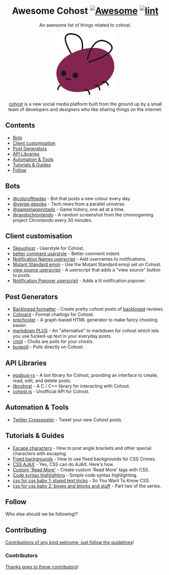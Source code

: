 <!--lint disable awesome-git-repo-age-->
<div align="center">

<!-- title -->

# Awesome Cohost [![Awesome](https://awesome.re/badge.svg)](https://awesome.re) [![lint](https://github.com/ineffyble/awesome-cohost/actions/workflows/lint.yaml/badge.svg)](https://github.com/ineffyble/awesome-cohost/actions/workflows/lint.yaml)

<!-- subtitle -->

An awesome list of things related to cohost.

<!-- image -->

<img src="eggbug.svg" height="200" />

<!-- description -->

[cohost](https://cohost.org) is a new social media platform built from the ground up by a small team of developers and designers who like sharing things on the internet.

</div>

<!-- TOC -->

## Contents

- [Bots](#bots)
- [Client customisation](#client-customisation)
- [Post Generators](#post-generators)
- [API Libraries](#api-libraries)
- [Automation & Tools](#automation--tools)
- [Tutorials & Guides](#tutorials--guides)
- [Follow](#follow)

<!-- CONTENT -->

## Bots
- [@coloroftheday](https://cohost.org/coloroftheday) - Bot that posts a new colour every day.
- [@verge-ebooks](https://cohost.org/verge-ebooks) - Tech news from a parallel universe.
- [@gamemagprintads](https://cohost.org/gamemagprintads) - Game history, one ad at a time.
- [@randochrontendo](https://cohost.org/randochrontendo) - A random screenshot from the chronogaming project Chrontendo every 30 minutes.

## Client customisation
- [Skeuohost](https://userstyles.world/style/5982/skeuohost) - Userstyle for Cohost.
- [better comment userstyle](https://cohost.org/lexi/post/541722-babe-wake-up-new-use) - Better comment indent.
- [Notification Names userscript](https://cohost.org/lexi/post/514085-hey-so-if-you-rememb) - Add usernames to notifications.
- [Mutant Standard emoji](https://mutant.us.to/) - Use the Mutant Standard emoji set on Cohost.
- [view source userscript](https://cohost.org/amgg/post/72548-view-source-userscri) - A userscript that adds a "view source" button to posts.
- [Notification Popover userscript](https://cohost.org/blep/post/51879-waht-if-notification) - Adds a lil notification popover.

## Post Generators

- [Backloggd formatter](https://nex3.github.io/cohost-backloggd/) - Create pretty cohost posts of [backloggd](https://www.backloggd.com/) reviews.
- [Cohoard](https://a2aaron.github.io/Cohoard/) - Format chatlogs for Cohost.
- [prechoster](https://cloudwithlightning.net/random/chostin/prechoster/) - A graph-based HTML generator to make fancy chosting easier.
- [markdown PLUS](https://oat.zone/markdown-plus/) - An "alternative" to markdown for cohost which lets you use fucked-up text in your everyday posts.
- [choll](https://choll.clown.dev/) - Cholls are polls for your chosts.
- [bugpoll](https://a.ktrv.dev/) - Polls directly on Cohost.

## API Libraries
- [eggbug-rs](https://github.com/iliana/eggbug-rs) - A bot library for Cohost, providing an interface to create, read, edit, and delete posts.
- [libcohost](https://github.com/JaycieErysdren/libcohost) - A C / C++ library for interacting with Cohost.
- [cohost.js](https://github.com/mogery/cohost.js) - Unofficial API for Cohost.

## Automation & Tools
- [Twitter Crossposter](https://cohost.org/lexi/post/157283-okay-so-if-you-want) - Tweet your new Cohost posts.

## Tutorials & Guides
- [Escape characters](https://cohost.org/lexi/post/386344-cohost-tip-you-can) - How to post angle brackets and other special characters with escaping.
- [Fixed backgrounds](https://cohost.org/lexi/post/368067-you-guys-seem-to-rea) - How to use fixed backgrounds for CSS Crimes.
- [CSS AJAX](https://cohost.org/lexi/post/255262-yes-css-can-do-ajax) - Yes, CSS can do AJAX. Here's how.
- [Custom 'Read More'](https://cohost.org/lexi/post/68227-i-have-the-power-of) - Create custom 'Read More' tags with CSS.
- [Code syntax highlighting](https://cohost.org/lexi/post/54367-cohost-does-not-have) - Simple code syntax highlighting.
- [css for css baby 1: stupid text tricks](https://cohost.org/lexyeevee/post/495441-css-for-css-baby-1) - So You Want To Know CSS.
- [css for css baby 2: boxes and blocks and stuff](https://cohost.org/lexyeevee/post/507300-css-for-css-baby-2) - Part two of the series.

<!-- END CONTENT -->

## Follow

<!-- list people worth following on social sites (Twitter, LinkedIn, GitHub, YouTube etc.) -->

Who else should we be following!?

## Contributing

[Contributions of any kind welcome, just follow the guidelines](contributing.md)!

### Contributors

[Thanks goes to these contributors](https://github.com/ineffyble/awesome-cohost/graphs/contributors)!
